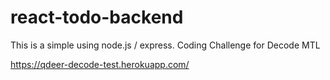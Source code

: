 # react-todo-backend

This is a simple using node.js / express. Coding Challenge for Decode MTL

https://qdeer-decode-test.herokuapp.com/
